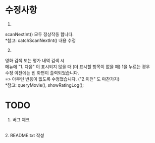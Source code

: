 # 수정사항

1.
scanNextInt() 모두 정상작동 합니다. 
</br>
*참고: catchScanNextInt() 내용 수정

2.
영화 검색 또는 평가 내역 검색 시
</br>
메뉴에 "1. 다음" 이 표시되지 않을 때 (더 표시할 항목이 없을 때) 1을 누르는 경우
</br>
수정 이전에는 빈 화면이 출력되었습니다.
</br>
=> 아무런 반응이 없도록 수정했습니다. ("2.이전" 도 마찬가지)
</br>
*참고: queryMovie(), showRatingLog();

# TODO

1. 버그 체크
</br>
2. README.txt 작성

    
